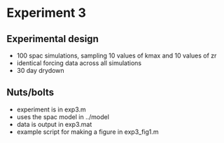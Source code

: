 # Experiment 3

## Experimental design

- 100 spac simulations, sampling 10 values of kmax and 10 values of zr
- identical forcing data across all simulations
- 30 day drydown

## Nuts/bolts

- experiment is in exp3.m
- uses the spac model in ../model
- data is output in exp3.mat
- example script for making a figure in exp3_fig1.m